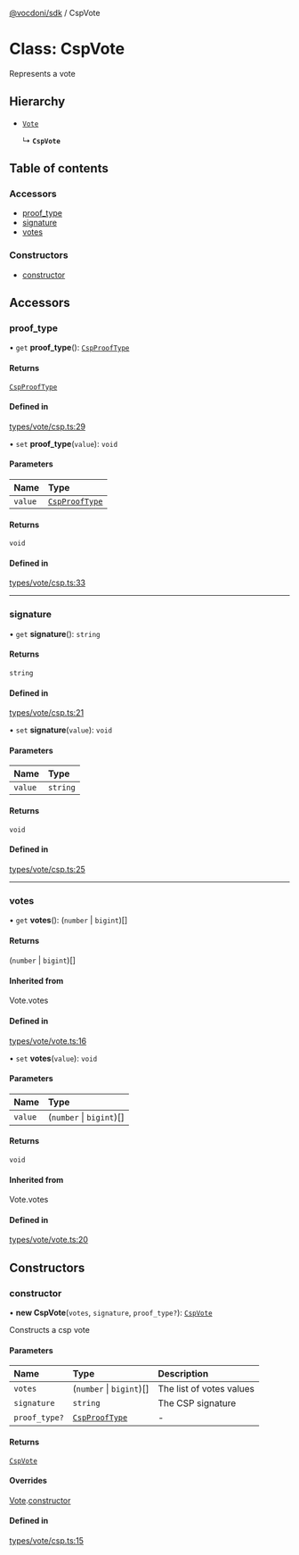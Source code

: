 [@vocdoni/sdk](/sdk) / CspVote

# Class: CspVote

Represents a vote

## Hierarchy

- [`Vote`](Vote)

  ↳ **`CspVote`**

## Table of contents

### Accessors

- [proof\_type](CspVote.md#proof_type)
- [signature](CspVote#signature)
- [votes](CspVote#votes)

### Constructors

- [constructor](CspVote#constructor)

## Accessors

### proof\_type

• `get` **proof_type**(): [`CspProofType`](../enums/CspProofType)

#### Returns

[`CspProofType`](../enums/CspProofType)

#### Defined in

[types/vote/csp.ts:29](https://github.com/vocdoni/vocdoni-sdk/blob/2ec9544f0d792289a6e591f4f269c47a23ca40a1/src/types/vote/csp.ts#L29)

• `set` **proof_type**(`value`): `void`

#### Parameters

| Name | Type |
| :------ | :------ |
| `value` | [`CspProofType`](../enums/CspProofType) |

#### Returns

`void`

#### Defined in

[types/vote/csp.ts:33](https://github.com/vocdoni/vocdoni-sdk/blob/2ec9544f0d792289a6e591f4f269c47a23ca40a1/src/types/vote/csp.ts#L33)

___

### signature

• `get` **signature**(): `string`

#### Returns

`string`

#### Defined in

[types/vote/csp.ts:21](https://github.com/vocdoni/vocdoni-sdk/blob/2ec9544f0d792289a6e591f4f269c47a23ca40a1/src/types/vote/csp.ts#L21)

• `set` **signature**(`value`): `void`

#### Parameters

| Name | Type |
| :------ | :------ |
| `value` | `string` |

#### Returns

`void`

#### Defined in

[types/vote/csp.ts:25](https://github.com/vocdoni/vocdoni-sdk/blob/2ec9544f0d792289a6e591f4f269c47a23ca40a1/src/types/vote/csp.ts#L25)

___

### votes

• `get` **votes**(): (`number` \| `bigint`)[]

#### Returns

(`number` \| `bigint`)[]

#### Inherited from

Vote.votes

#### Defined in

[types/vote/vote.ts:16](https://github.com/vocdoni/vocdoni-sdk/blob/2ec9544f0d792289a6e591f4f269c47a23ca40a1/src/types/vote/vote.ts#L16)

• `set` **votes**(`value`): `void`

#### Parameters

| Name | Type |
| :------ | :------ |
| `value` | (`number` \| `bigint`)[] |

#### Returns

`void`

#### Inherited from

Vote.votes

#### Defined in

[types/vote/vote.ts:20](https://github.com/vocdoni/vocdoni-sdk/blob/2ec9544f0d792289a6e591f4f269c47a23ca40a1/src/types/vote/vote.ts#L20)

## Constructors

### constructor

• **new CspVote**(`votes`, `signature`, `proof_type?`): [`CspVote`](CspVote)

Constructs a csp vote

#### Parameters

| Name | Type | Description |
| :------ | :------ | :------ |
| `votes` | (`number` \| `bigint`)[] | The list of votes values |
| `signature` | `string` | The CSP signature |
| `proof_type?` | [`CspProofType`](../enums/CspProofType) | - |

#### Returns

[`CspVote`](CspVote)

#### Overrides

[Vote](Vote.md).[constructor](Vote#constructor)

#### Defined in

[types/vote/csp.ts:15](https://github.com/vocdoni/vocdoni-sdk/blob/2ec9544f0d792289a6e591f4f269c47a23ca40a1/src/types/vote/csp.ts#L15)
